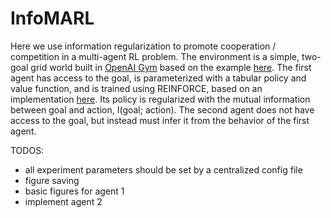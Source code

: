 # InfoMARL

Here we use information regularization to promote cooperation / competition in a multi-agent RL problem. The environment is a simple, two-goal grid world built in [OpenAI Gym](https://github.com/openai/gym) based on the example [here](https://github.com/dennybritz/reinforcement-learning/blob/master/lib/envs/gridworld.py). The first agent has access to the goal, is parameterized with a tabular policy and value function, and is trained using REINFORCE, based on an implementation [here](https://github.com/dennybritz/reinforcement-learning/blob/master/PolicyGradient/CliffWalk%20REINFORCE%20with%20Baseline%20Solution.ipynb). Its policy is regularized with the mutual information between goal and action, I(goal; action). The second agent does not have access to the goal, but instead must infer it from the behavior of the first agent.

TODOS:
*	all experiment parameters should be set by a centralized config file
*	figure saving
*	basic figures for agent 1
*	implement agent 2